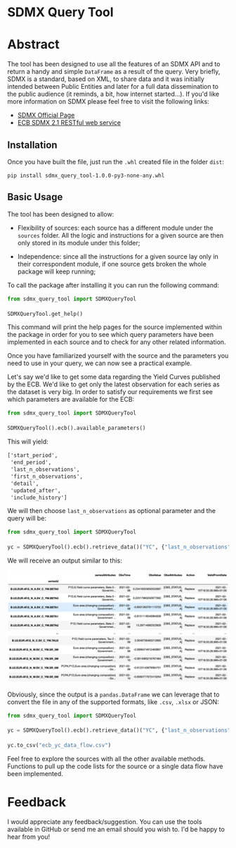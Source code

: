 # SDMX Query Tool

# Abstract

The tool has been designed to use all the features of an SDMX API and to return a handy and simple `DataFrame` as a
result of the query. Very briefly, SDMX is a standard, based on XML, to share data and it was initially intended 
between Public Entities and later for a full data dissemination to the public audience (it reminds, a bit, how internet
started...). If you'd like more information on SDMX please feel free to visit the following links:

- [SDMX Official Page](https://sdmx.org)
- [ECB SDMX 2.1 RESTful web service](https://sdw-wsrest.ecb.europa.eu/help/)

## Installation

Once you have built the file, just run the `.whl` created file in the folder `dist`:

```commandline
pip install sdmx_query_tool-1.0.0-py3-none-any.whl
```

## Basic Usage

The tool has been designed to allow:
- Flexibility of sources: each source has a different module under the `sources` folder. All the logic and instructions
for a given source are then only stored in its module under this folder;
  
- Independence: since all the instructions for a given source lay only in their correspondent module, if one source gets
broken the whole package will keep running;
  
To call the package after installing it you can run the following command:

```python
from sdmx_query_tool import SDMXQueryTool

SDMXQueryTool.get_help()
```

This command will print the help pages for the source implemented within the package in order for you to see which
query parameters have been implemented in each source and to check for any other related information.

Once you have familiarized yourself with the source and the parameters you need to use in your query, we can now see a
practical example.

Let's say we'd like to get some data regarding the Yield Curves published by the ECB. We'd like to get only the latest
observation for each series as the dataset is very big. In order to satisfy our requirements we first see which 
parameters are available for the ECB:

```python
from sdmx_query_tool import SDMXQueryTool

SDMXQueryTool().ecb().available_parameters()
```

This will yield:

```
['start_period',
 'end_period',
 'last_n_observations',
 'first_n_observations',
 'detail',
 'updated_after',
 'include_history']
```

We will then choose `last_n_observations` as optional parameter and the query will be:

```python
from sdmx_query_tool import SDMXQueryTool

yc = SDMXQueryTool().ecb().retrieve_data()("YC", {"last_n_observations": "2"})
```

We will receive an output similar to this:

![img.png](img.png)

Obviously, since the output is a `pandas.DataFrame` we can leverage that to convert the file in any of the supported 
formats, like `.csv`, `.xlsx` or JSON:

```python
from sdmx_query_tool import SDMXQueryTool

yc = SDMXQueryTool().ecb().retrieve_data()("YC", {"last_n_observations": "2"})

yc.to_csv("ecb_yc_data_flow.csv")
```

Feel free to explore the sources with all the other available methods. Functions to pull up the code lists for the
source or a single data flow have been implemented.

# Feedback

I would appreciate any feedback/suggestion. You can use the tools available in GitHub or send me an email should you 
wish to. I'd be happy to hear from you!